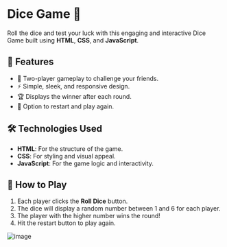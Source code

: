 # Dice Game 🎲

Roll the dice and test your luck with this engaging and interactive Dice Game built using **HTML**, **CSS**, and **JavaScript**. 

## 🌟 Features
- 🎲 Two-player gameplay to challenge your friends.
- ⚡ Simple, sleek, and responsive design.
- 🏆 Displays the winner after each round.
- 🔄 Option to restart and play again.

 ## 🛠️ Technologies Used
- **HTML**: For the structure of the game.
- **CSS**: For styling and visual appeal.
- **JavaScript**: For the game logic and interactivity.

## 🚀 How to Play
1. Each player clicks the **Roll Dice** button.
2. The dice will display a random number between 1 and 6 for each player.
3. The player with the higher number wins the round!
4. Hit the restart button to play again.


![image](https://github.com/user-attachments/assets/2175af25-e1a5-45b5-9c33-f30ee832aa4a)




